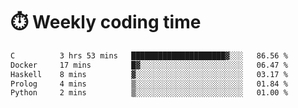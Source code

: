 
# :stopwatch: Weekly coding time
<!--START_SECTION:waka-->

```txt
C          3 hrs 53 mins   █████████████████████▓░░░   86.56 %
Docker     17 mins         █▓░░░░░░░░░░░░░░░░░░░░░░░   06.47 %
Haskell    8 mins          ▓░░░░░░░░░░░░░░░░░░░░░░░░   03.17 %
Prolog     4 mins          ▒░░░░░░░░░░░░░░░░░░░░░░░░   01.84 %
Python     2 mins          ▒░░░░░░░░░░░░░░░░░░░░░░░░   01.00 %
```

<!--END_SECTION:waka-->


<!-- <p> <img src="https://github-readme-stats.vercel.app/api?username=cozgerest&show_icons=true&hide_border=false" />  </p> -->

